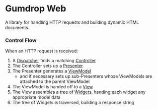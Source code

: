 # Gumdrop Web

A library for handling HTTP requests and building dynamic HTML documents.

### Control Flow

When an HTTP request is received:

1. A [Dispatcher](gumdrop/web/control/Dispatcher.java) finds a matching [Controller](gumdrop/web/control/Controller.java)
2. The Controller sets up a [Presenter](gumdrop/web/control/Presenter.java)
3. The Presenter generates a [ViewModel](gumdrop/web/html/ViewModel.java)
    * and if necessary sets up sub-Presenters whose ViewModels are attached to the parent ViewModel
4. The ViewModel is handed off to a [View](gumdrop/web/html/View.java)
5. The View assembles a tree of [Widget](gumdrop/web/html/Widget.java)s, handing each widget any appropriate model data
6. The tree of Widgets is traversed, building a response string
